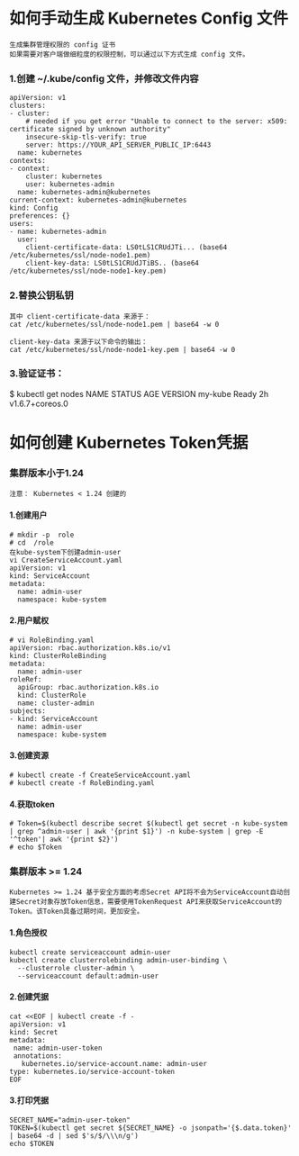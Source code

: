 # 如何手动生成 Kubernetes Config 文件

```
生成集群管理权限的 config 证书
如果需要对客户端做细粒度的权限控制，可以通过以下方式生成 config 文件。
```

### 1.创建 ~/.kube/config 文件，并修改文件内容
```
apiVersion: v1
clusters:
- cluster:
    # needed if you get error "Unable to connect to the server: x509: certificate signed by unknown authority"
    insecure-skip-tls-verify: true
    server: https://YOUR_API_SERVER_PUBLIC_IP:6443
  name: kubernetes
contexts:
- context:
    cluster: kubernetes
    user: kubernetes-admin
  name: kubernetes-admin@kubernetes
current-context: kubernetes-admin@kubernetes
kind: Config
preferences: {}
users:
- name: kubernetes-admin
  user:
    client-certificate-data: LS0tLS1CRUdJTi... (base64 /etc/kubernetes/ssl/node-node1.pem)
    client-key-data: LS0tLS1CRUdJTiBS.. (base64 /etc/kubernetes/ssl/node-node1-key.pem)
```

### 2.替换公钥私钥
```
其中 client-certificate-data 来源于：
cat /etc/kubernetes/ssl/node-node1.pem | base64 -w 0

client-key-data 来源于以下命令的输出：
cat /etc/kubernetes/ssl/node-node1-key.pem | base64 -w 0
```

### 3.验证证书：

$ kubectl get nodes
NAME      STATUS    AGE       VERSION
my-kube   Ready     2h        v1.6.7+coreos.0

# 如何创建 Kubernetes Token凭据
### 集群版本小于1.24
```
注意： Kubernetes < 1.24 创建的
```
#### 1.创建用户
```
# mkdir -p  role
# cd  /role
在kube-system下创建admin-user
vi CreateServiceAccount.yaml
apiVersion: v1
kind: ServiceAccount
metadata:
  name: admin-user
  namespace: kube-system
```
#### 2.用户赋权
```
# vi RoleBinding.yaml
apiVersion: rbac.authorization.k8s.io/v1
kind: ClusterRoleBinding
metadata:
  name: admin-user
roleRef:
  apiGroup: rbac.authorization.k8s.io
  kind: ClusterRole
  name: cluster-admin
subjects:
- kind: ServiceAccount
  name: admin-user
  namespace: kube-system
```  
#### 3.创建资源
```
# kubectl create -f CreateServiceAccount.yaml
# kubectl create -f RoleBinding.yaml
```

#### 4.获取token
```
# Token=$(kubectl describe secret $(kubectl get secret -n kube-system | grep ^admin-user | awk '{print $1}') -n kube-system | grep -E '^token'| awk '{print $2}')
# echo $Token
```



### 集群版本 >= 1.24
```
Kubernetes >= 1.24 基于安全方面的考虑Secret API将不会为ServiceAccount自动创建Secret对象存放Token信息，需要使用TokenRequest API来获取ServiceAccount的Token。该Token具备过期时间，更加安全。
```
#### 1.角色授权
```
kubectl create serviceaccount admin-user
kubectl create clusterrolebinding admin-user-binding \
  --clusterrole cluster-admin \
  --serviceaccount default:admin-user
 ```
#### 2.创建凭据
 ```
 cat <<EOF | kubectl create -f -
apiVersion: v1
kind: Secret
metadata:
  name: admin-user-token
  annotations:
    kubernetes.io/service-account.name: admin-user
type: kubernetes.io/service-account-token
EOF
 ```
 #### 3.打印凭据
 ```
 SECRET_NAME="admin-user-token"
TOKEN=$(kubectl get secret ${SECRET_NAME} -o jsonpath='{$.data.token}' | base64 -d | sed $'s/$/\\\n/g')
echo $TOKEN
 ```
